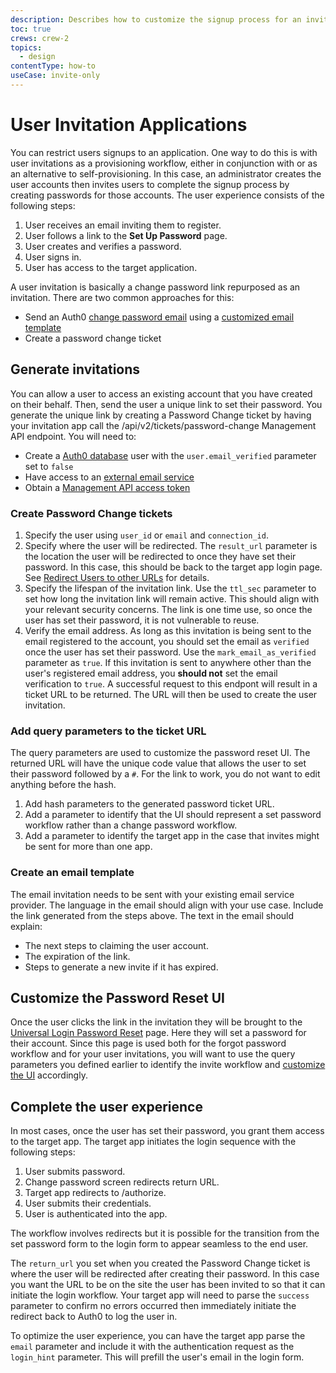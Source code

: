 ```yaml
---
description: Describes how to customize the signup process for an invite-only application with Auth0.
toc: true
crews: crew-2
topics:
  - design
contentType: how-to
useCase: invite-only
---
```

# User Invitation Applications

You can restrict users signups to an application. One way to do this is with user invitations as a provisioning workflow, either in conjunction with or as an alternative to self-provisioning. In this case, an administrator creates the user accounts then invites users to complete the signup process by creating passwords for those accounts. The user experience consists of the following steps:

1. User receives an email inviting them to register.
2. User follows a link to the **Set Up Password** page. 
3. User creates and verifies a password.
4. User signs in.
5. User has access to the target application.

A user invitation is basically a change password link repurposed as an invitation. There are two common approaches for this: 

* Send an Auth0 [change password email](/email/custom#change-password-confirmation-email) using a [customized email template](/email/templates)
* Create a password change ticket

## Generate invitations

You can allow a user to access an existing account that you have created on their behalf. Then, send the user a unique link to set their password. You generate the unique link by creating a Password Change ticket by having your invitation app call the /api/v2/tickets/password-change Management API endpoint. You will need to: 

* Create a [Auth0 database](/connections/database) user with the `user.email_verified` parameter set to `false`
* Have access to an [external email service](/email/providers)
* Obtain a [Management API access token](/api/management/v2/tokens)

### Create Password Change tickets

1. Specify the user using `user_id` or `email` and `connection_id`.
2. Specify where the user will be redirected. The `result_url` parameter is the location the user will be redirected to once they have set their password. In this case, this should be back to the target app login page. See [Redirect Users to other URLs](/users/guides/redirect-users-after-login#redirect-users-to-other-urls) for details.
3. Specify the lifespan of the invitation link. Use the `ttl_sec` parameter to set how long the invitation link will remain active. This should align with your relevant security concerns. The link is one time use, so once the user has set their password, it is not vulnerable to reuse.
4. Verify the email address. As long as this invitation is being sent to the email registered to the account, you should set the email as `verified` once the user has set their password. Use the `mark_email_as_verified` parameter as `true`. If this invitation is sent to anywhere other than the user's registered email address, you **should not** set the email verification to `true`. A successful request to this endpont will result in a ticket URL to be returned. The URL will then be used to create the user invitation.

### Add query parameters to the ticket URL

The query parameters are used to customize the password reset UI. The returned URL will have the unique code value that allows the user to set their password followed by a `#`. For the link to work, you do not want to edit anything before the hash. 

1. Add hash parameters to the generated password ticket URL. 
2. Add a parameter to identify that the UI should represent a set password workflow rather than a change password workflow. 
3. Add a parameter to identify the target app in the case that invites might be sent for more than one app. 

### Create an email template

The email invitation needs to be sent with your existing email service provider. The language in the email should align with your use case. Include the link generated from the steps above. The text in the email should explain:
* The next steps to claiming the user account.
* The expiration of the link.
* Steps to generate a new invite if it has expired.

## Customize the Password Reset UI

Once the user clicks the link in the invitation they will be brought to the [Universal Login Password Reset](/universal-login/password-reset) page. Here they will set a password for their account. Since this page is used both for the forgot password workflow and for your user invitations, you will want to use the query parameters you defined earlier to identify the invite workflow and [customize the UI](/universal-login/password-reset) accordingly.

## Complete the user experience

In most cases, once the user has set their password, you grant them access to the target app. The target app initiates the login sequence with the following steps:

1. User submits password.
2. Change password screen redirects return URL.
3. Target app redirects to /authorize.
4. User submits their credentials.
5. User is authenticated into the app.

The workflow involves redirects but it is possible for the transition from the set password form to the login form to appear seamless to the end user.

The `return_url` you set when you created the Password Change ticket is where the user will be redirected after creating their password. In this case you want the URL to be on the site the user has been invited to so that it can initiate the login workflow. Your target app will need to parse the `success` parameter to confirm no errors occurred then immediately initiate the redirect back to Auth0 to log the user in.

To optimize the user experience, you can have the target app parse the `email` parameter and include it with the authentication request as the `login_hint` parameter. This will prefill the user's email in the login form.
